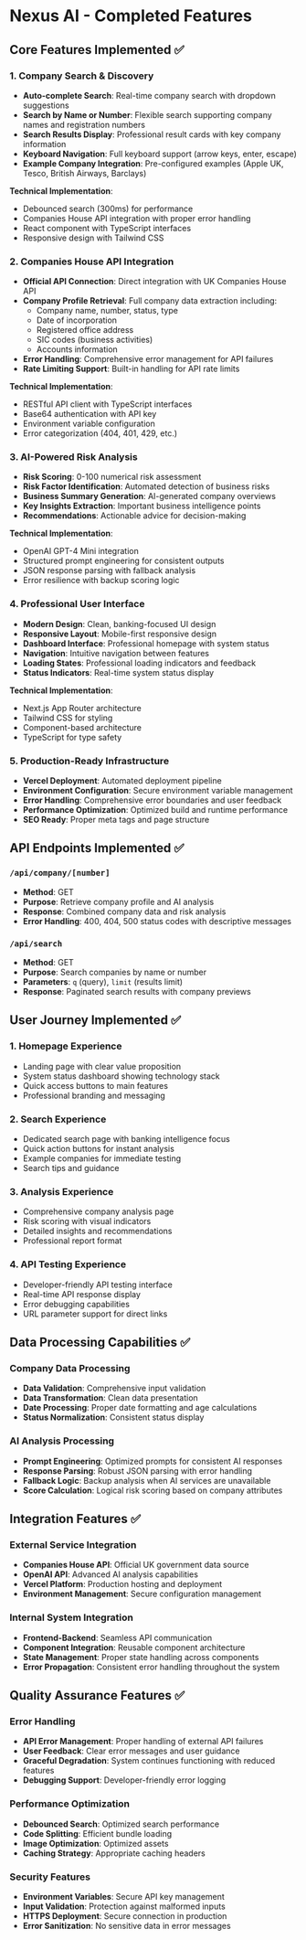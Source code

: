 # Nexus AI - Completed Features

## Core Features Implemented ✅

### 1. Company Search & Discovery
- **Auto-complete Search**: Real-time company search with dropdown suggestions
- **Search by Name or Number**: Flexible search supporting company names and registration numbers
- **Search Results Display**: Professional result cards with key company information
- **Keyboard Navigation**: Full keyboard support (arrow keys, enter, escape)
- **Example Company Integration**: Pre-configured examples (Apple UK, Tesco, British Airways, Barclays)

**Technical Implementation**:
- Debounced search (300ms) for performance
- Companies House API integration with proper error handling
- React component with TypeScript interfaces
- Responsive design with Tailwind CSS

### 2. Companies House API Integration
- **Official API Connection**: Direct integration with UK Companies House API
- **Company Profile Retrieval**: Full company data extraction including:
  - Company name, number, status, type
  - Date of incorporation
  - Registered office address
  - SIC codes (business activities)
  - Accounts information
- **Error Handling**: Comprehensive error management for API failures
- **Rate Limiting Support**: Built-in handling for API rate limits

**Technical Implementation**:
- RESTful API client with TypeScript interfaces
- Base64 authentication with API key
- Environment variable configuration
- Error categorization (404, 401, 429, etc.)

### 3. AI-Powered Risk Analysis
- **Risk Scoring**: 0-100 numerical risk assessment
- **Risk Factor Identification**: Automated detection of business risks
- **Business Summary Generation**: AI-generated company overviews
- **Key Insights Extraction**: Important business intelligence points
- **Recommendations**: Actionable advice for decision-making

**Technical Implementation**:
- OpenAI GPT-4 Mini integration
- Structured prompt engineering for consistent outputs
- JSON response parsing with fallback analysis
- Error resilience with backup scoring logic

### 4. Professional User Interface
- **Modern Design**: Clean, banking-focused UI design
- **Responsive Layout**: Mobile-first responsive design
- **Dashboard Interface**: Professional homepage with system status
- **Navigation**: Intuitive navigation between features
- **Loading States**: Professional loading indicators and feedback
- **Status Indicators**: Real-time system status display

**Technical Implementation**:
- Next.js App Router architecture
- Tailwind CSS for styling
- Component-based architecture
- TypeScript for type safety

### 5. Production-Ready Infrastructure
- **Vercel Deployment**: Automated deployment pipeline
- **Environment Configuration**: Secure environment variable management
- **Error Handling**: Comprehensive error boundaries and user feedback
- **Performance Optimization**: Optimized build and runtime performance
- **SEO Ready**: Proper meta tags and page structure

## API Endpoints Implemented ✅

### `/api/company/[number]`
- **Method**: GET
- **Purpose**: Retrieve company profile and AI analysis
- **Response**: Combined company data and risk analysis
- **Error Handling**: 400, 404, 500 status codes with descriptive messages

### `/api/search`
- **Method**: GET
- **Purpose**: Search companies by name or number
- **Parameters**: `q` (query), `limit` (results limit)
- **Response**: Paginated search results with company previews

## User Journey Implemented ✅

### 1. Homepage Experience
- Landing page with clear value proposition
- System status dashboard showing technology stack
- Quick access buttons to main features
- Professional branding and messaging

### 2. Search Experience
- Dedicated search page with banking intelligence focus
- Quick action buttons for instant analysis
- Example companies for immediate testing
- Search tips and guidance

### 3. Analysis Experience
- Comprehensive company analysis page
- Risk scoring with visual indicators
- Detailed insights and recommendations
- Professional report format

### 4. API Testing Experience
- Developer-friendly API testing interface
- Real-time API response display
- Error debugging capabilities
- URL parameter support for direct links

## Data Processing Capabilities ✅

### Company Data Processing
- **Data Validation**: Comprehensive input validation
- **Data Transformation**: Clean data presentation
- **Date Processing**: Proper date formatting and age calculations
- **Status Normalization**: Consistent status display

### AI Analysis Processing
- **Prompt Engineering**: Optimized prompts for consistent AI responses
- **Response Parsing**: Robust JSON parsing with error handling
- **Fallback Logic**: Backup analysis when AI services are unavailable
- **Score Calculation**: Logical risk scoring based on company attributes

## Integration Features ✅

### External Service Integration
- **Companies House API**: Official UK government data source
- **OpenAI API**: Advanced AI analysis capabilities
- **Vercel Platform**: Production hosting and deployment
- **Environment Management**: Secure configuration management

### Internal System Integration
- **Frontend-Backend**: Seamless API communication
- **Component Integration**: Reusable component architecture
- **State Management**: Proper state handling across components
- **Error Propagation**: Consistent error handling throughout the system

## Quality Assurance Features ✅

### Error Handling
- **API Error Management**: Proper handling of external API failures
- **User Feedback**: Clear error messages and user guidance
- **Graceful Degradation**: System continues functioning with reduced features
- **Debugging Support**: Developer-friendly error logging

### Performance Optimization
- **Debounced Search**: Optimized search performance
- **Code Splitting**: Efficient bundle loading
- **Image Optimization**: Optimized assets
- **Caching Strategy**: Appropriate caching headers

### Security Features
- **Environment Variables**: Secure API key management
- **Input Validation**: Protection against malformed inputs
- **HTTPS Deployment**: Secure connection in production
- **Error Sanitization**: No sensitive data in error messages